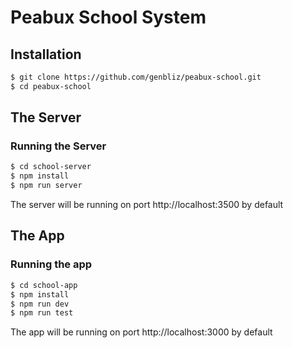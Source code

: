 # Peabux School System

## Installation

```bash
$ git clone https://github.com/genbliz/peabux-school.git
$ cd peabux-school
```

## The Server

### Running the Server

```bash
$ cd school-server
$ npm install
$ npm run server
```
The server will be running on port http://localhost:3500 by default

## The App

### Running the app

```bash
$ cd school-app
$ npm install
$ npm run dev
$ npm run test
```

The app will be running on port http://localhost:3000 by default
